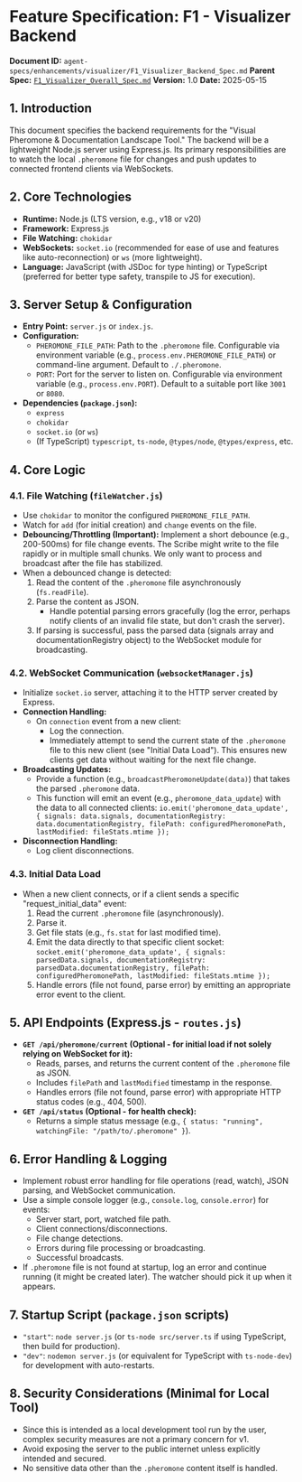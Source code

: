 # Feature Specification: F1 - Visualizer Backend

**Document ID:** `agent-specs/enhancements/visualizer/F1_Visualizer_Backend_Spec.md`
**Parent Spec:** [`F1_Visualizer_Overall_Spec.md`](./F1_Visualizer_Overall_Spec.md)
**Version:** 1.0
**Date:** 2025-05-15

## 1. Introduction

This document specifies the backend requirements for the "Visual Pheromone & Documentation Landscape Tool." The backend will be a lightweight Node.js server using Express.js. Its primary responsibilities are to watch the local `.pheromone` file for changes and push updates to connected frontend clients via WebSockets.

## 2. Core Technologies

* **Runtime:** Node.js (LTS version, e.g., v18 or v20)
* **Framework:** Express.js
* **File Watching:** `chokidar`
* **WebSockets:** `socket.io` (recommended for ease of use and features like auto-reconnection) or `ws` (more lightweight).
* **Language:** JavaScript (with JSDoc for type hinting) or TypeScript (preferred for better type safety, transpile to JS for execution).

## 3. Server Setup & Configuration

* **Entry Point:** `server.js` or `index.js`.
* **Configuration:**
    * `PHEROMONE_FILE_PATH`: Path to the `.pheromone` file. Configurable via environment variable (e.g., `process.env.PHEROMONE_FILE_PATH`) or command-line argument. Default to `./.pheromone`.
    * `PORT`: Port for the server to listen on. Configurable via environment variable (e.g., `process.env.PORT`). Default to a suitable port like `3001` or `8080`.
* **Dependencies (`package.json`):**
    * `express`
    * `chokidar`
    * `socket.io` (or `ws`)
    * (If TypeScript) `typescript`, `ts-node`, `@types/node`, `@types/express`, etc.

## 4. Core Logic

### 4.1. File Watching (`fileWatcher.js`)

* Use `chokidar` to monitor the configured `PHEROMONE_FILE_PATH`.
* Watch for `add` (for initial creation) and `change` events on the file.
* **Debouncing/Throttling (Important):** Implement a short debounce (e.g., 200-500ms) for file change events. The Scribe might write to the file rapidly or in multiple small chunks. We only want to process and broadcast after the file has stabilized.
* When a debounced change is detected:
    1.  Read the content of the `.pheromone` file asynchronously (`fs.readFile`).
    2.  Parse the content as JSON.
        * Handle potential parsing errors gracefully (log the error, perhaps notify clients of an invalid file state, but don't crash the server).
    3.  If parsing is successful, pass the parsed data (signals array and documentationRegistry object) to the WebSocket module for broadcasting.

### 4.2. WebSocket Communication (`websocketManager.js`)

* Initialize `socket.io` server, attaching it to the HTTP server created by Express.
* **Connection Handling:**
    * On `connection` event from a new client:
        * Log the connection.
        * Immediately attempt to send the current state of the `.pheromone` file to this new client (see "Initial Data Load"). This ensures new clients get data without waiting for the next file change.
* **Broadcasting Updates:**
    * Provide a function (e.g., `broadcastPheromoneUpdate(data)`) that takes the parsed `.pheromone` data.
    * This function will emit an event (e.g., `pheromone_data_update`) with the data to all connected clients: `io.emit('pheromone_data_update', { signals: data.signals, documentationRegistry: data.documentationRegistry, filePath: configuredPheromonePath, lastModified: fileStats.mtime });`
* **Disconnection Handling:**
    * Log client disconnections.

### 4.3. Initial Data Load

* When a new client connects, or if a client sends a specific "request_initial_data" event:
    1.  Read the current `.pheromone` file (asynchronously).
    2.  Parse it.
    3.  Get file stats (e.g., `fs.stat` for last modified time).
    4.  Emit the data directly to that specific client socket: `socket.emit('pheromone_data_update', { signals: parsedData.signals, documentationRegistry: parsedData.documentationRegistry, filePath: configuredPheromonePath, lastModified: fileStats.mtime });`
    5.  Handle errors (file not found, parse error) by emitting an appropriate error event to the client.

## 5. API Endpoints (Express.js - `routes.js`)

* **`GET /api/pheromone/current` (Optional - for initial load if not solely relying on WebSocket for it):**
    * Reads, parses, and returns the current content of the `.pheromone` file as JSON.
    * Includes `filePath` and `lastModified` timestamp in the response.
    * Handles errors (file not found, parse error) with appropriate HTTP status codes (e.g., 404, 500).
* **`GET /api/status` (Optional - for health check):**
    * Returns a simple status message (e.g., `{ status: "running", watchingFile: "/path/to/.pheromone" }`).

## 6. Error Handling & Logging

* Implement robust error handling for file operations (read, watch), JSON parsing, and WebSocket communication.
* Use a simple console logger (e.g., `console.log`, `console.error`) for events:
    * Server start, port, watched file path.
    * Client connections/disconnections.
    * File change detections.
    * Errors during file processing or broadcasting.
    * Successful broadcasts.
* If `.pheromone` file is not found at startup, log an error and continue running (it might be created later). The watcher should pick it up when it appears.

## 7. Startup Script (`package.json` scripts)

* `"start"`: `node server.js` (or `ts-node src/server.ts` if using TypeScript, then build for production).
* `"dev"`: `nodemon server.js` (or equivalent for TypeScript with `ts-node-dev`) for development with auto-restarts.

## 8. Security Considerations (Minimal for Local Tool)

* Since this is intended as a local development tool run by the user, complex security measures are not a primary concern for v1.
* Avoid exposing the server to the public internet unless explicitly intended and secured.
* No sensitive data other than the `.pheromone` content itself is handled.
